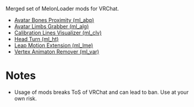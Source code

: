 Merged set of MelonLoader mods for VRChat.

* [Avatar Bones Proximity (ml_abp)](../../tree/master/ml_abp)
* [Avatar Limbs Grabber (ml_alg)](../../tree/master/ml_alg)
* [Calibration Lines Visualizer (ml_clv)](../../tree/master/ml_clv)
* [Head Turn (ml_ht)](../../tree/master/ml_ht)
* [Leap Motion Extension (ml_lme)](../../tree/master/ml_lme)
* [Vertex Animaton Remover (ml_var)](../../tree/master/ml_var)

# Notes
* Usage of mods breaks ToS of VRChat and can lead to ban. Use at your own risk.
